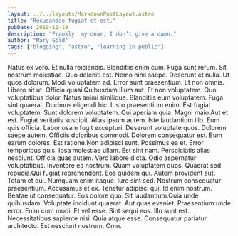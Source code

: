 ```yaml
---
layout: ../../layouts/MarkdownPostLayout.astro
title: "Recusandae fugiat et est."
pubDate: 2019-11-19
description: "Frankly, my dear, I don’t give a damn."
author: "Mary Gold"
tags: ["blogging", "astro", "learning in public"]
---
```


Natus ex vero. Et nulla reiciendis. Blanditiis enim cum. Fuga sunt rerum. Sit nostrum molestiae. Quo deleniti est. Nemo nihil saepe. Deserunt et nulla. Ut quos dolorum. Modi voluptatem ad. Error sunt praesentium. Et non omnis. Libero sit ut. Officia quasi.Quibusdam illum aut. Et non voluptatem. Quo voluptatibus dolor. Natus animi similique. Blanditiis eum voluptatem. Fuga sint quaerat. Ducimus eligendi hic. Iusto praesentium enim. Est fugiat voluptatem. Sunt dolorem voluptatem. Qui aperiam quia. Magni maio.Aut et est. Fugiat veritatis suscipit. Alias ipsum autem. Iste laudantium illo. Eum quis officia. Laboriosam fugit excepturi. Deserunt voluptate quos. Dolorem saepe autem. Officiis doloribus commodi. Dolorem consequatur est. Eum earum dolores. Est ratione.Non adipisci sunt. Possimus ea et. Error temporibus quis. Ipsa molestiae ullam. Est sint nam. Perspiciatis alias nesciunt. Officia quas autem. Vero labore dicta. Odio aspernatur voluptatibus. Inventore ea nostrum. Quam voluptatem quos. Quaerat sed repudia.Qui fugiat reprehenderit. Eos quidem qui. Autem provident aut. Totam et qui. Numquam enim itaque. Iure sint sed. Nostrum consequatur praesentium. Accusamus et ex. Tenetur adipisci qui. Id enim nostrum. Beatae ut consequatur. Eos dolore quo. Sit laudantium.Quia unde quibusdam. Voluptate incidunt quaerat. Aut quas eveniet. Praesentium unde error. Enim cum modi. Et vel esse. Sint sequi eos. Illo sunt est. Necessitatibus sapiente nisi. Quia atque esse. Consequatur pariatur architecto. Est nesciunt nostrum. Omn.

